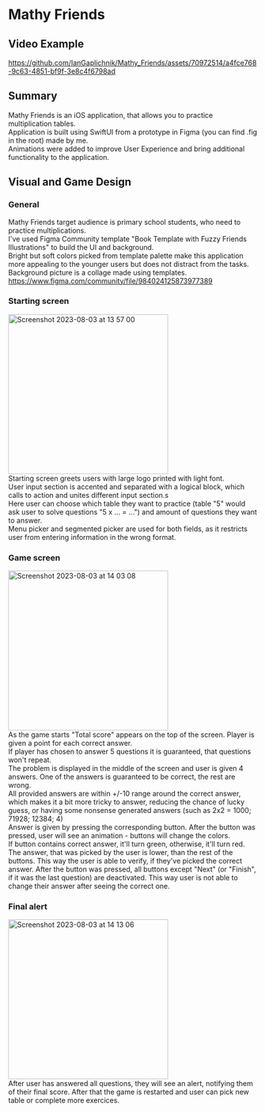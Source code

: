 # Mathy Friends

## Video Example
https://github.com/IanGaplichnik/Mathy_Friends/assets/70972514/a4fce768-9c63-4851-bf9f-3e8c4f6798ad



## Summary
Mathy Friends is an iOS application, that allows you to practice multiplication tables.<br>
Application is built using SwiftUI from a prototype in Figma (you can find .fig in the root) made by me.<br>
Animations were added to improve User Experience and bring additional functionality to the application.

## Visual and Game Design
### General
Mathy Friends target audience is primary school students, who need to practice multiplications.<br>
I've used Figma Community template "Book Template with Fuzzy Friends Illustrations" to build the UI and background.<br>
Bright but soft colors picked from template palette make this application more appealing to the younger users but does not distract from the tasks.<br>
Background picture is a collage made using templates.<br>
https://www.figma.com/community/file/984024125873977389

### Starting screen
<img width="323" alt="Screenshot 2023-08-03 at 13 57 00" src="https://github.com/IanGaplichnik/Mathy_Friends/assets/70972514/e14d1be4-22f7-4099-baf1-1d2c8d76a073">
<br>
Starting screen greets users with large logo printed with light font.<br>
User input section is accented and separated with a logical block, which calls to action and unites different input section.s<br>
Here user can choose which table they want to practice (table "5" would ask user to solve questions "5 x ... = ...") and amount of questions they want to answer.<br>
Menu picker and segmented picker are used for both fields, as it restricts user from entering information in the wrong format.

### Game screen
<img width="323" alt="Screenshot 2023-08-03 at 14 03 08" src="https://github.com/IanGaplichnik/Mathy_Friends/assets/70972514/b48396e5-9770-4bf7-8268-3fb8b77677fb"><br>
As the game starts "Total score" appears on the top of the screen. Player is given a point for each correct answer.<br>
If player has chosen to answer 5 questions it is guaranteed, that questions won't repeat.<br>
The problem is displayed in the middle of the screen and user is given 4 answers. One of the answers is guaranteed to be correct, the rest are wrong.<br>
All provided answers are within +/-10 range around the correct answer, which makes it a bit more tricky to answer, reducing the chance of lucky guess, or having some nonsense generated answers (such as 2x2 = 1000; 71928; 12384; 4)<br>
Answer is given by pressing the corresponding button. After the button was pressed, user will see an animation - buttons will change the colors.<br> If button contains correct answer, it'll turn green,
otherwise, it'll turn red. The answer, that was picked by the user is lower, than the rest of the buttons. This way the user is able to verify, if they've picked the correct answer.
After the button was pressed, all buttons except "Next" (or "Finish", if it was the last question) are deactivated. This way user is not able to change their answer after seeing the correct one.

### Final alert
<img width="323" alt="Screenshot 2023-08-03 at 14 13 06" src="https://github.com/IanGaplichnik/Mathy_Friends/assets/70972514/b32a925b-4ddc-47d6-9ef0-818cdf4a6b90"><br>
After user has answered all questions, they will see an alert, notifying them of their final score. After that the game is restarted and user can pick new table or complete more exercices.
